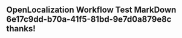 <properties
ms.topic="hero-topic1"
ms.test1="hero-topic"
ms.test2="test"/>

## OpenLocalization Workflow Test MarkDown 6e17c9dd-b70a-41f5-81bd-9e7d0a879e8c thanks!
